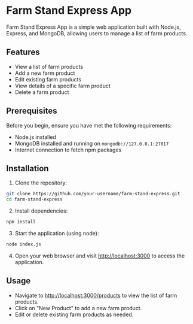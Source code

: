 # Farm Stand Express App

Farm Stand Express App is a simple web application built with Node.js, Express, and MongoDB, allowing users to manage a list of farm products.

## Features

- View a list of farm products
- Add a new farm product
- Edit existing farm products
- View details of a specific farm product
- Delete a farm product

## Prerequisites

Before you begin, ensure you have met the following requirements:

- Node.js installed
- MongoDB installed and running on `mongodb://127.0.0.1:27017`
- Internet connection to fetch npm packages

## Installation

1. Clone the repository:

```bash
git clone https://github.com/your-username/farm-stand-express.git
cd farm-stand-express
```

2. Install dependencies:

```bash
npm install
```

3. Start the application (using node):

```bash
node index.js
```

4. Open your web browser and visit [http://localhost:3000](http://localhost:3000/products) to access the application.

## Usage

- Navigate to [http://localhost:3000/products](http://localhost:3000/products) to view the list of farm products.
- Click on "New Product" to add a new farm product.
- Edit or delete existing farm products as needed.
